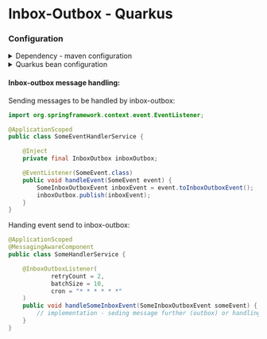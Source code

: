 # Inbox-Outbox - Quarkus
### Configuration
<details>
    <summary>Dependency - maven configuration</summary>

Following repository has to be added:
```xml
<repositories>
    <repository>
        <id>Self hosted nexus</id>
        <url>https://nexus.shane3102.pl/repository/maven-releases/</url>
    </repository>
</repositories>
```

Dependencies:
```xml
<dependency>
     <groupId>pl.shane3102.messaging</groupId>
     <artifactId>inbox-outbox-quarkus</artifactId>
     <version>${inbox-outbox.version}</version>
</dependency>

<dependency>
    <groupId>pl.shane3102.messaging</groupId>
    <artifactId>inbox-outbox-commons</artifactId>
    <version>${inbox-outbox.version}</version>
</dependency>
```
</details>

<details>
    <summary>Quarkus bean configuration</summary>

It is recommended to implement interfaces `LoadMessages`, `SaveMessage` and `DeleteMessage`
default implementations are based on in-memory repository


</details>

#### Inbox-outbox message handling:

Sending messages to be handled by inbox-outbox:

```java
import org.springframework.context.event.EventListener;

@ApplicationScoped
public class SomeEventHandlerService {

    @Inject
    private final InboxOutbox inboxOutbox;

    @EventListener(SomeEvent.class)
    public void handleEvent(SomeEvent event) {
        SomeInboxOutboxEvent inboxEvent = event.toInboxOutboxEvent();
        inboxOutbox.publish(inboxEvent);
    }
}

```

Handing event send to inbox-outbox:

```java
@ApplicationScoped
@MessagingAwareComponent
public class SomeHandlerService {

    @InboxOutboxListener(
            retryCount = 2,
            batchSize = 10,
            cron = "* * * * * *"
    )
    public void handleSomeInboxEvent(SomeInboxOutboxEvent someEvent) {
        // implementation - seding message further (outbox) or handling message and saving result (inbox)
    }
}
```
